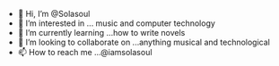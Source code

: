 - 👋 Hi, I’m @Solasoul
- 👀 I’m interested in ... music and computer technology 
- 🌱 I’m currently learning ...how to write novels 
- 💞️ I’m looking to collaborate on ...anything musical and technological 
- 📫 How to reach me ...@iamsolasoul

<!---
Solasoul/Solasoul is a ✨ special ✨ repository because its `README.md` (this file) appears on your GitHub profile.
You can click the Preview link to take a look at your changes.
--->
